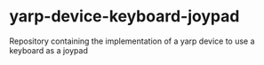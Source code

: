 # yarp-device-keyboard-joypad
Repository containing the implementation of a yarp device to use a keyboard as a joypad
